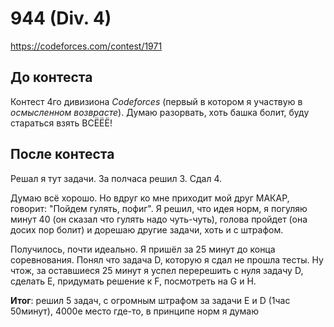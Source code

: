 # 944 (Div. 4)
https://codeforces.com/contest/1971

## До контеста

Контест 4го дивизиона *Codeforces* (первый в котором я участвую в *осмысленном возврасте*).  Думаю разорвать, хоть башка болит, буду стараться взять ВСЁЁЁ!

## После контеста

Решал я тут задачи.  За полчаса решил 3.  Сдал 4.

Думаю всё хорошо.  Но вдруг ко мне приходит мой друг МАКАР, говорит: "Пойдем гулять, пофиг".  Я решил, что идея норм, я погуляю минут 40 (он сказал что гулять надо чуть-чуть), голова пройдет (она досих пор болит) и дорешаю другие задачи, хоть и с штрафом.

Получилось, почти идеально.  Я пришёл за 25 минут до конца соревнования.  Понял что задача D, которую я сдал не прошла тесты.  Ну чтож, за оставшиеся 25 минут я успел перерешить с нуля задачу D, сделать E, придумать решение к F, посмотреть на G и H.

**Итог**: решил 5 задач, с огромным штрафом за задачи E и D (1час 50минут), 4000е место где-то, в принципе норм я думаю
